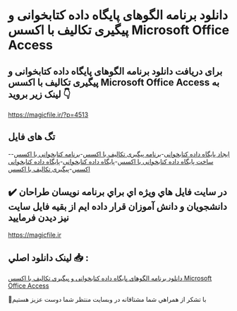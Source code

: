 # دانلود برنامه الگوهای پایگاه داده کتابخوانی و پیگیری تکالیف با اکسس Microsoft Office Access

## برای دریافت دانلود برنامه الگوهای پایگاه داده کتابخوانی و پیگیری تکالیف با اکسس Microsoft Office Access به لینک زیر بروید 👇

https://magicfile.ir/?p=4513

## تگ های فایل

-[ایجاد پایگاه داده کتابخوانی](https://magicfile.ir/product/%d8%a8%d8%b1%d9%86%d8%a7%d9%85%d9%87-%d8%a7%d9%84%da%af%d9%88%d9%87%d8%a7%db%8c-%d9%be%d8%a7%db%8c%da%af%d8%a7%d9%87-%d8%af%d8%a7%d8%af%d9%87-%da%a9%d8%aa%d8%a7%d8%a8%d8%ae%d9%88%d8%a7%d9%86%db%8c-%d9%be%db%8c%da%af%db%8c%d8%b1%db%8c-%d8%aa%da%a9%d8%a7%d9%84%db%8c%d9%81-%d8%a8%d8%a7-%d8%a7%da%a9%d8%b3%d8%b3/)-[برنامه پیگیری تکالیف با اکسس](https://magicfile.ir/product/%d8%a8%d8%b1%d9%86%d8%a7%d9%85%d9%87-%d8%a7%d9%84%da%af%d9%88%d9%87%d8%a7%db%8c-%d9%be%d8%a7%db%8c%da%af%d8%a7%d9%87-%d8%af%d8%a7%d8%af%d9%87-%da%a9%d8%aa%d8%a7%d8%a8%d8%ae%d9%88%d8%a7%d9%86%db%8c-%d9%be%db%8c%da%af%db%8c%d8%b1%db%8c-%d8%aa%da%a9%d8%a7%d9%84%db%8c%d9%81-%d8%a8%d8%a7-%d8%a7%da%a9%d8%b3%d8%b3/)-[برنامه کتابخوانی با اکسس](https://magicfile.ir/product/%d8%a8%d8%b1%d9%86%d8%a7%d9%85%d9%87-%d8%a7%d9%84%da%af%d9%88%d9%87%d8%a7%db%8c-%d9%be%d8%a7%db%8c%da%af%d8%a7%d9%87-%d8%af%d8%a7%d8%af%d9%87-%da%a9%d8%aa%d8%a7%d8%a8%d8%ae%d9%88%d8%a7%d9%86%db%8c-%d9%be%db%8c%da%af%db%8c%d8%b1%db%8c-%d8%aa%da%a9%d8%a7%d9%84%db%8c%d9%81-%d8%a8%d8%a7-%d8%a7%da%a9%d8%b3%d8%b3/)-[ساخت پایگاه داده کتابخوانی با اکسس](https://magicfile.ir/product/%d8%a8%d8%b1%d9%86%d8%a7%d9%85%d9%87-%d8%a7%d9%84%da%af%d9%88%d9%87%d8%a7%db%8c-%d9%be%d8%a7%db%8c%da%af%d8%a7%d9%87-%d8%af%d8%a7%d8%af%d9%87-%da%a9%d8%aa%d8%a7%d8%a8%d8%ae%d9%88%d8%a7%d9%86%db%8c-%d9%be%db%8c%da%af%db%8c%d8%b1%db%8c-%d8%aa%da%a9%d8%a7%d9%84%db%8c%d9%81-%d8%a8%d8%a7-%d8%a7%da%a9%d8%b3%d8%b3/)-[پایگاه داده کتابخوانی](https://magicfile.ir/product/%d8%a8%d8%b1%d9%86%d8%a7%d9%85%d9%87-%d8%a7%d9%84%da%af%d9%88%d9%87%d8%a7%db%8c-%d9%be%d8%a7%db%8c%da%af%d8%a7%d9%87-%d8%af%d8%a7%d8%af%d9%87-%da%a9%d8%aa%d8%a7%d8%a8%d8%ae%d9%88%d8%a7%d9%86%db%8c-%d9%be%db%8c%da%af%db%8c%d8%b1%db%8c-%d8%aa%da%a9%d8%a7%d9%84%db%8c%d9%81-%d8%a8%d8%a7-%d8%a7%da%a9%d8%b3%d8%b3/)-[پایگاه داده کتابخوانی اکسس](https://magicfile.ir/product/%d8%a8%d8%b1%d9%86%d8%a7%d9%85%d9%87-%d8%a7%d9%84%da%af%d9%88%d9%87%d8%a7%db%8c-%d9%be%d8%a7%db%8c%da%af%d8%a7%d9%87-%d8%af%d8%a7%d8%af%d9%87-%da%a9%d8%aa%d8%a7%d8%a8%d8%ae%d9%88%d8%a7%d9%86%db%8c-%d9%be%db%8c%da%af%db%8c%d8%b1%db%8c-%d8%aa%da%a9%d8%a7%d9%84%db%8c%d9%81-%d8%a8%d8%a7-%d8%a7%da%a9%d8%b3%d8%b3/)-[پیگیری تکالیف با اکسس](https://magicfile.ir/product/%d8%a8%d8%b1%d9%86%d8%a7%d9%85%d9%87-%d8%a7%d9%84%da%af%d9%88%d9%87%d8%a7%db%8c-%d9%be%d8%a7%db%8c%da%af%d8%a7%d9%87-%d8%af%d8%a7%d8%af%d9%87-%da%a9%d8%aa%d8%a7%d8%a8%d8%ae%d9%88%d8%a7%d9%86%db%8c-%d9%be%db%8c%da%af%db%8c%d8%b1%db%8c-%d8%aa%da%a9%d8%a7%d9%84%db%8c%d9%81-%d8%a8%d8%a7-%d8%a7%da%a9%d8%b3%d8%b3/)

## ✔️ در سايت فايل هاي ويژه اي براي برنامه نويسان طراحان دانشجويان و دانش آموزان قرار داده ايم از بقيه فايل سايت نيز ديدن فرماييد

https://magicfile.ir


## لينک دانلود اصلي 📥 :

[دانلود برنامه الگوهای پایگاه داده کتابخوانی و پیگیری تکالیف با اکسس Microsoft Office Access](https://magicfile.ir/product/%d8%a8%d8%b1%d9%86%d8%a7%d9%85%d9%87-%d8%a7%d9%84%da%af%d9%88%d9%87%d8%a7%db%8c-%d9%be%d8%a7%db%8c%da%af%d8%a7%d9%87-%d8%af%d8%a7%d8%af%d9%87-%da%a9%d8%aa%d8%a7%d8%a8%d8%ae%d9%88%d8%a7%d9%86%db%8c-%d9%be%db%8c%da%af%db%8c%d8%b1%db%8c-%d8%aa%da%a9%d8%a7%d9%84%db%8c%d9%81-%d8%a8%d8%a7-%d8%a7%da%a9%d8%b3%d8%b3/) 


🙏با تشکر از همراهي شما مشتاقانه در وبسایت منتظر شما دوست عزیز هستیم

